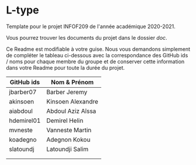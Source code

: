 # L-type
Template pour le projet INFOF209 de l'année académique 2020-2021.

Vous pourrez trouver les documents du projet dans le dossier *doc*.

Ce Readme est modifiable à votre guise. Nous vous demandons simplement de compléter le tableau ci-dessous avec la correspondance des GitHub ids / noms pour chaque membre du groupe et de conserver cette information dans votre Readme pour toute la durée du projet.

| GitHub ids | Nom & Prénom      |
|------------|-------------------|
| jbarber07  | Barber Jeremy     |
| akinsoen   | Kinsoen Alexandre |
| aiabdoul   | Abdoul Aziz Aîssa |
| hdemirel01 | Demirel Helin     |
| mvneste    | Vanneste Martin   |
| koadegno   | Adegnon Kokou     |
| slatoundj  | Latoundji Salim   |
|            |                   |
|            |                   |
